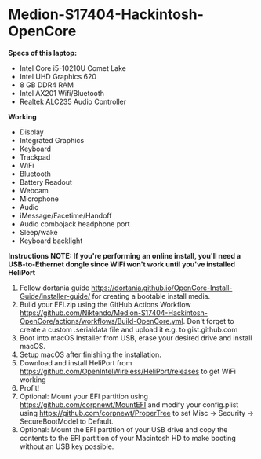 # Medion-S17404-Hackintosh-OpenCore

**Specs of this laptop:**
* Intel Core i5-10210U Comet Lake
* Intel UHD Graphics 620
* 8 GB DDR4 RAM
* Intel AX201 Wifi/Bluetooth
* Realtek ALC235 Audio Controller

**Working**
* Display
* Integrated Graphics
* Keyboard
* Trackpad
* WiFi
* Bluetooth
* Battery Readout
* Webcam
* Microphone
* Audio
* iMessage/Facetime/Handoff
* Audio combojack headphone port
* Sleep/wake
* Keyboard backlight

**Instructions**
**NOTE: If you're performing an online install, you'll need a USB-to-Ethernet dongle since WiFi won't work until you've installed HeliPort**
1. Follow dortania guide https://dortania.github.io/OpenCore-Install-Guide/installer-guide/ for creating a bootable install media.
2. Build your EFI.zip using the GitHub Actions Workflow https://github.com/Niktendo/Medion-S17404-Hackintosh-OpenCore/actions/workflows/Build-OpenCore.yml.
   Don't forget to create a custom .serialdata file and upload it e.g. to gist.github.com
4. Boot into macOS Installer from USB, erase your desired drive and install macOS. 
5. Setup macOS after finishing the installation.
6. Download and install HeliPort from https://github.com/OpenIntelWireless/HeliPort/releases to get WiFi working
7. Profit!
8. Optional: Mount your EFI partition using https://github.com/corpnewt/MountEFI and modify your config.plist using https://github.com/corpnewt/ProperTree to set Misc -> Security -> SecureBootModel to Default.
9. Optional: Mount the EFI partition of your USB drive and copy the contents to the EFI partition of your Macintosh HD to make booting without an USB key possible.
